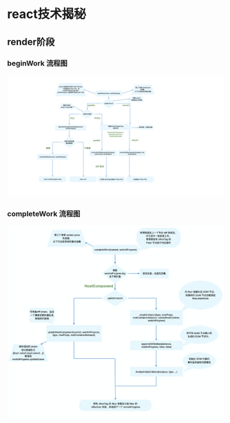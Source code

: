 # react技术揭秘

## render阶段

### beginWork 流程图

![](../../\imgs\react-beginWork.png)

### completeWork 流程图

![](../../\imgs\react-completeWork.png)
